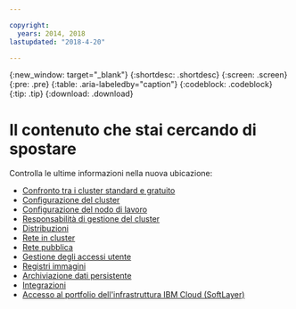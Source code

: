 ```yaml
---

copyright:
  years: 2014, 2018
lastupdated: "2018-4-20"

---
```


{:new_window: target="_blank"}
{:shortdesc: .shortdesc}
{:screen: .screen}
{:pre: .pre}
{:table: .aria-labeledby="caption"}
{:codeblock: .codeblock}
{:tip: .tip}
{:download: .download}

# Il contenuto che stai cercando di spostare

Controlla le ultime informazioni nella nuova ubicazione:
 - [Confronto tra i cluster standard e gratuito](cs_why.html#cluster_types)
 - [Configurazione del cluster](cs_clusters.html#planning_clusters)
 - [Configurazione del nodo di lavoro](cs_clusters.html#planning_worker_nodes)
 - [Responsabilità di gestione del cluster](cs_responsibilities.html)
 - [Distribuzioni](cs_app.html#highly_available_apps)
 - [Rete in cluster](cs_secure.html#in_cluster_network)
 - [Rete pubblica](cs_network_planning.html#planning)
 - [Gestione degli accessi utente](cs_users.html#users)
 - [Registri immagini](cs_images.html#planning)
 - [Archiviazione dati persistente](cs_storage.html#planning)
 - [Integrazioni](cs_integrations.html#integrations)
 - [Accesso al portfolio dell'infrastruttura IBM Cloud (SoftLayer)](cs_infrastructure.html#unify_accounts)

